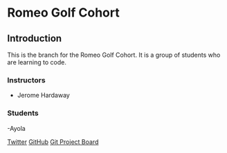 # Romeo Golf Cohort

## Introduction

This is the branch for the Romeo Golf Cohort. It is a group of students who are learning to code.

### Instructors

- Jerome Hardaway

### Students

-Ayola

[Twitter](https://twitter.com/ayola_uyaphi)
[GitHub](https://github.com/AyolaM)
[Git Project Board](https://github.com/users/AyolaM/projects/1)
